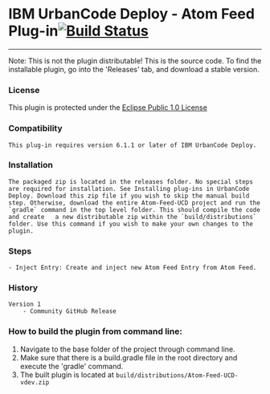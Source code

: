 # IBM UrbanCode Deploy - Atom Feed Plug-in[![Build Status](https://travis-ci.org/IBM-UrbanCode/Atom-Feed.svg?branch=master)](https://travis-ci.org/IBM-UrbanCode/Atom-Feed)
---
Note: This is not the plugin distributable! This is the source code. To find the installable plugin, go into the 'Releases' tab, and download a stable version.

### License
This plugin is protected under the [Eclipse Public 1.0 License](http://www.eclipse.org/legal/epl-v10.html)

### Compatibility
	This plug-in requires version 6.1.1 or later of IBM UrbanCode Deploy.

### Installation
	The packaged zip is located in the releases folder. No special steps are required for installation. See Installing plug-ins in UrbanCode Deploy. Download this zip file if you wish to skip the manual build step. Otherwise, download the entire Atom-Feed-UCD project and run the `gradle` command in the top level folder. This should compile the code and create 	a new distributable zip within the `build/distributions` folder. Use this command if you wish to make your own changes to the plugin.

### Steps
    - Inject Entry: Create and inject new Atom Feed Entry from Atom Feed.

### History
    Version 1
        - Community GitHub Release

### How to build the plugin from command line:

1. Navigate to the base folder of the project through command line.
2. Make sure that there is a build.gradle file in the root directory and execute the 'gradle' command.
3. The built plugin is located at `build/distributions/Atom-Feed-UCD-vdev.zip`
